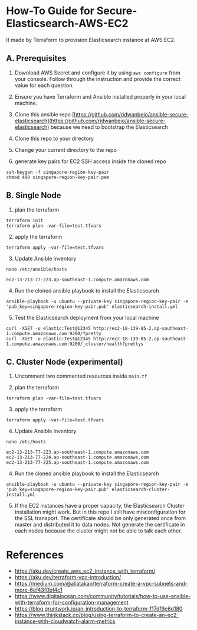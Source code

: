 # How-To Guide for Secure-Elasticsearch-AWS-EC2

It made by Terraform to provision Elasticsearch instance at AWS EC2.

## A. Prerequisites

1. Download AWS Secret and configure it by using `aws configure` from your console. Follow through the instruction and provide the correct value for each question.

2. Ensure you have Terraform and Ansible installed properly in your local machine.

3. Clone this ansible repo [https://github.com/ridwanbejo/ansible-secure-elasticsearch](https://github.com/ridwanbejo/ansible-secure-elasticsearch) because we need to bootstrap the Elasticsearch

4. Clone this repo to your directory

5. Change your current directory to the repo

6. generate key pairs for EC2 SSH access inside the cloned repo

```
ssh-keygen -f singapore-region-key-pair
chmod 400 singapore-region-key-pair.pem
```

## B. Single Node

1. plan the terraform

```
terraform init
terraform plan -var-file=test.tfvars
```

2. apply the terraform

```
terraform apply -var-file=test.tfvars
```

3. Update Ansible inventory

```
nano /etc/ansible/hosts

ec2-13-213-77-223.ap-southeast-1.compute.amazonaws.com

```

4. Run the cloned ansible playbook to install the Elasticsearch

```
ansible-playbook -u ubuntu --private-key singapore-region-key-pair -e 'pub_key=singapore-region-key-pair.pub' elasticsearch-install.yml
```

5. Test the Elasticsearch deployment from your local machine

```
curl -XGET -u elastic:Test@12345 http://ec2-18-139-85-2.ap-southeast-1.compute.amazonaws.com:9200/?pretty
curl -XGET -u elastic:Test@12345 http://ec2-18-139-85-2.ap-southeast-1.compute.amazonaws.com:9200/_cluster/health?prettys
```

## C. Cluster Node (experimental)

1. Uncomment two commented resources inside `main.tf`

2. plan the terraform

```
terraform plan -var-file=test.tfvars
```

3. apply the terraform

```
terraform apply -var-file=test.tfvars
```

4. Update Ansible inventory

```
nano /etc/hosts

ec2-13-213-77-223.ap-southeast-1.compute.amazonaws.com
ec2-13-213-77-224.ap-southeast-1.compute.amazonaws.com
ec2-13-213-77-225.ap-southeast-1.compute.amazonaws.com

```

4. Run the cloned ansible playbook to install the Elasticsearch

```
ansible-playbook -u ubuntu --private-key singapore-region-key-pair -e 'pub_key=singapore-region-key-pair.pub' elasticsearch-cluster-install.yml
```

5. If the EC2 instances have a proper capacity, the Elasticsearch Cluster installation might work. But in this repo I still have misconfiguration for the SSL transport. The certificate should be only generated once from master and distributed it to data nodes. Not generate the certificate in each nodes because the cluster might not be able to talk each other.


# References

- https://aku.dev/create_aws_ec2_instance_with_terraform/
- https://aku.dev/terraform-vpc-introduction/
- https://medium.com/@aliatakan/terraform-create-a-vpc-subnets-and-more-6ef43f0bf4c1
- https://www.digitalocean.com/community/tutorials/how-to-use-ansible-with-terraform-for-configuration-management
- https://blog.gruntwork.io/an-introduction-to-terraform-f17df9c6d180
- https://www.thinkstack.co/blog/using-terraform-to-create-an-ec2-instance-with-cloudwatch-alarm-metrics
